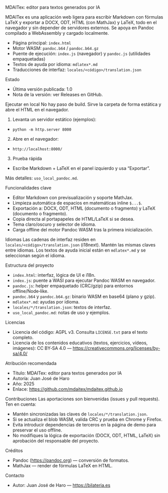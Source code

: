 MDAITex: editor para textos generados por IA
 
MDAITex es una aplicación web ligera para escribir Markdown con fórmulas LaTeX y exportar a DOCX, ODT, HTML (con MathJax) y LaTeX, todo en el navegador y sin depender de servidores externos. Se apoya en Pandoc compilado a WebAssembly y cargado localmente.

- Página principal: `index.html`
- Motor WASM: `pandoc.b64` / `pandoc.b64.gz`
- Puente de ejecución: `index.js` (navegador) y `pandoc.js` (utilidades empaquetadas)
- Textos de ayuda por idioma: `mdlatex*.md`
- Traducciones de interfaz: `locales/<código>/translation.json`

Estado
- Última versión publicada: 1.0
- Nota de la versión: ver Releases en GitHub.

Ejecutar en local
No hay paso de build. Sirve la carpeta de forma estática y abre el HTML en el navegador.

1) Levanta un servidor estático (ejemplos):
- `python -m http.server 8000`

2) Abre en el navegador:
- `http://localhost:8000/`

3) Prueba rápida
- Escribe Markdown + LaTeX en el panel izquierdo y usa “Exportar”.

Más detalles: `uso_local_pandoc.md`.

Funcionalidades clave
- Editor Markdown con previsualización y soporte MathJax.
- Limpieza automática de espacios en matemáticas inline `$...$`.
- Exportación a: DOCX, ODT, HTML (documento o fragmento) y LaTeX (documento o fragmento).
- Copia directa al portapapeles de HTML/LaTeX si se desea.
- Tema claro/oscuro y selector de idioma.
- Carga offline del motor Pandoc WASM tras la primera inicialización.

Idiomas
Las cadenas de interfaz residen en `locales/<código>/translation.json` (i18next). Mantén las mismas claves entre idiomas. Los textos de ayuda inicial están en `mdlatex*.md` y se seleccionan según el idioma.

Estructura del proyecto
- `index.html`: interfaz, lógica de UI e i18n.
- `index.js`: puente a WASI para ejecutar Pandoc WASM en navegador.
- `pandoc.js`: helper empaquetado (CRC/gzip) para entornos offline/Node‑like.
- `pandoc.b64` y `pandoc.b64.gz`: binario WASM en base64 (plano y gzip).
- `mdlatex*.md`: ayudas por idioma.
- `locales/*/translation.json`: textos de interfaz.
- `uso_local_pandoc.md`: notas de uso y ejemplos.

Licencias
- Licencia del código: AGPL v3. Consulta `LICENSE.txt` para el texto completo.
- Licencia de los contenidos educativos (textos, ejercicios, vídeos, imágenes): CC BY‑SA 4.0 — https://creativecommons.org/licenses/by-sa/4.0/

Atribución recomendada
- Título: MDAITex: editor para textos generados por IA
- Autoría: Juan José de Haro
- Año: 2025
- Enlace: https://github.com/mdaitex/mdaitex.github.io

Contribuciones
Las aportaciones son bienvenidas (issues y pull requests). Ten en cuenta:
- Mantén sincronizadas las claves de `locales/*/translation.json`.
- Si se actualiza el blob WASM, valida CRC y prueba en Chrome y Firefox.
- Evita introducir dependencias de terceros en la página de demo para preservar el uso offline.
- No modifiques la lógica de exportación (DOCX, ODT, HTML, LaTeX) sin aprobación del responsable del proyecto.

Créditos
- Pandoc (https://pandoc.org) — conversión de formatos.
- MathJax — render de fórmulas LaTeX en HTML.

Contacto
- Autor: Juan José de Haro — https://bilateria.es

